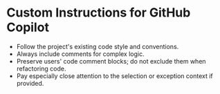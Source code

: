 # Custom Instructions for GitHub Copilot

- Follow the project's existing code style and conventions.
- Always include comments for complex logic.
- Preserve users' code comment blocks; do not exclude them when refactoring code.
- Pay especially close attention to the selection or exception context if provided.
